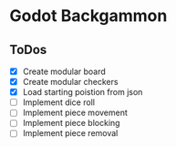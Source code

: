 # Godot Backgammon

## ToDos
- [x] Create modular board
- [x] Create modular checkers
- [x] Load starting poistion from json
- [ ] Implement dice roll
- [ ] Implement piece movement
- [ ] Implement piece blocking
- [ ] Implement piece removal